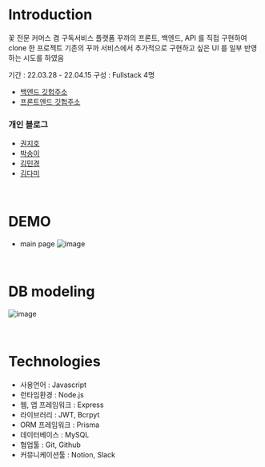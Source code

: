 # Introduction

꽃 전문 커머스 겸 구독서비스 플랫폼 꾸까의 프론트, 백엔드, API 를 직접 구현하여 clone 한 프로젝트 
기존의 꾸까 서비스에서 추가적으로 구현하고 싶은 UI 를 일부 반영하는 시도를 하였음

기간 : 22.03.28 - 22.04.15
구성 : Fullstack 4명 

- [백엔드 깃헙주소](https://github.com/wecode-bootcamp-korea/justcode-4-1st-kukukkakka-back)
- [프론트엔드 깃헙주소](https://github.com/wecode-bootcamp-korea/justcode-4-1st-kukukkakka-front)

### 개인 블로그
- [권지호](https://xxziiko.tistory.com/) 
- [박송이](https://velog.io/@songyi7091)
- [김민경](https://velog.io/@alicia-mkkim)
- [김다미](https://velog.io/@damdaridam)

</br>

# DEMO
* main page
![image](https://user-images.githubusercontent.com/98023289/162654632-6c1b9ef1-e770-4a92-a982-4197e4b63104.png)

</br>

# DB modeling

![image](https://user-images.githubusercontent.com/98023289/162653302-f013fd10-11ef-4d24-b980-5baf15c8c4f9.png)


</br>

# Technologies
- 사용언어 : Javascript
- 런타임환경 : Node.js
- 웹, 앱 프레임워크 : Express
- 라이브러리 : JWT, Bcrpyt
- ORM 프레임워크 : Prisma
- 데이터베이스 : MySQL
- 협업툴 : Git, Github
- 커뮤니케이션툴 : Notion, Slack
